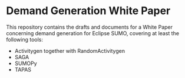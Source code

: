 # Demand Generation White Paper

This repository contains the drafts and documents for a White Paper concerning demand generation for Eclipse SUMO, covering at least the following tools:

* Activitygen together with RandomActivitygen
* SAGA
* SUMOPy
* TAPAS
